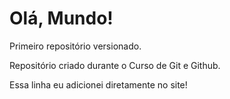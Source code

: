 # Olá, Mundo!
 Primeiro repositório versionado.

 Repositório criado durante o Curso de Git e Github. 
 
 Essa linha eu adicionei diretamente no site!

